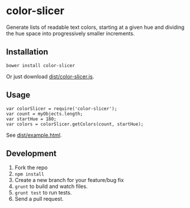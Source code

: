 color-slicer
=======

Generate lists of readable text colors, starting at a given hue and
dividing the hue space into progressively smaller increments.

Installation
------------

`bower install color-slicer`

Or just download [dist/color-slicer.js](dist/color-slicer.js).

Usage
-----

```
var colorSlicer = require('color-slicer');
var count = myObjects.length;
var startHue = 180;
var colors = colorSlicer.getColors(count, startHue);
```

See [dist/example.html](dist/example.html).

Development
-----------

1. Fork the repo
2. `npm install`
3. Create a new branch for your feature/bug fix
4. `grunt` to build and watch files.
5. `grunt test` to run tests.
6. Send a pull request.

